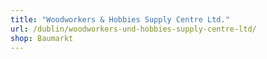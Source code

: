 ```yaml
---
title: "Woodworkers & Hobbies Supply Centre Ltd."
url: /dublin/woodworkers-und-hobbies-supply-centre-ltd/
shop: Baumarkt
---
```

